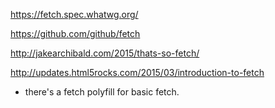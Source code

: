 https://fetch.spec.whatwg.org/

https://github.com/github/fetch

http://jakearchibald.com/2015/thats-so-fetch/

http://updates.html5rocks.com/2015/03/introduction-to-fetch

* there's a fetch polyfill for basic fetch.
